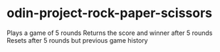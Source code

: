 # odin-project-rock-paper-scissors
Plays a game of 5 rounds
Returns the score and winner after 5 rounds 
Resets after 5 rounds but previous game history
